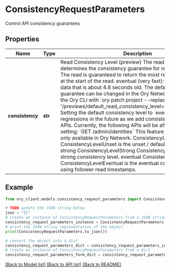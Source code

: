# ConsistencyRequestParameters

Control API consistency guarantees

## Properties

Name | Type | Description | Notes
------------ | ------------- | ------------- | -------------
**consistency** | **str** | Read Consistency Level (preview)  The read consistency level determines the consistency guarantee for reads:  strong (slow): The read is guaranteed to return the most recent data committed at the start of the read. eventual (very fast): The result will return data that is about 4.8 seconds old.  The default consistency guarantee can be changed in the Ory Network Console or using the Ory CLI with &#x60;ory patch project --replace &#39;/previews/default_read_consistency_level&#x3D;\&quot;strong\&quot;&#39;&#x60;.  Setting the default consistency level to &#x60;eventual&#x60; may cause regressions in the future as we add consistency controls to more APIs. Currently, the following APIs will be affected by this setting:  &#x60;GET /admin/identities&#x60;  This feature is in preview and only available in Ory Network.  ConsistencyLevelUnset  ConsistencyLevelUnset is the unset / default consistency level. strong ConsistencyLevelStrong  ConsistencyLevelStrong is the strong consistency level. eventual ConsistencyLevelEventual  ConsistencyLevelEventual is the eventual consistency level using follower read timestamps. | [optional] 

## Example

```python
from ory_client.models.consistency_request_parameters import ConsistencyRequestParameters

# TODO update the JSON string below
json = "{}"
# create an instance of ConsistencyRequestParameters from a JSON string
consistency_request_parameters_instance = ConsistencyRequestParameters.from_json(json)
# print the JSON string representation of the object
print(ConsistencyRequestParameters.to_json())

# convert the object into a dict
consistency_request_parameters_dict = consistency_request_parameters_instance.to_dict()
# create an instance of ConsistencyRequestParameters from a dict
consistency_request_parameters_form_dict = consistency_request_parameters.from_dict(consistency_request_parameters_dict)
```
[[Back to Model list]](../README.md#documentation-for-models) [[Back to API list]](../README.md#documentation-for-api-endpoints) [[Back to README]](../README.md)


